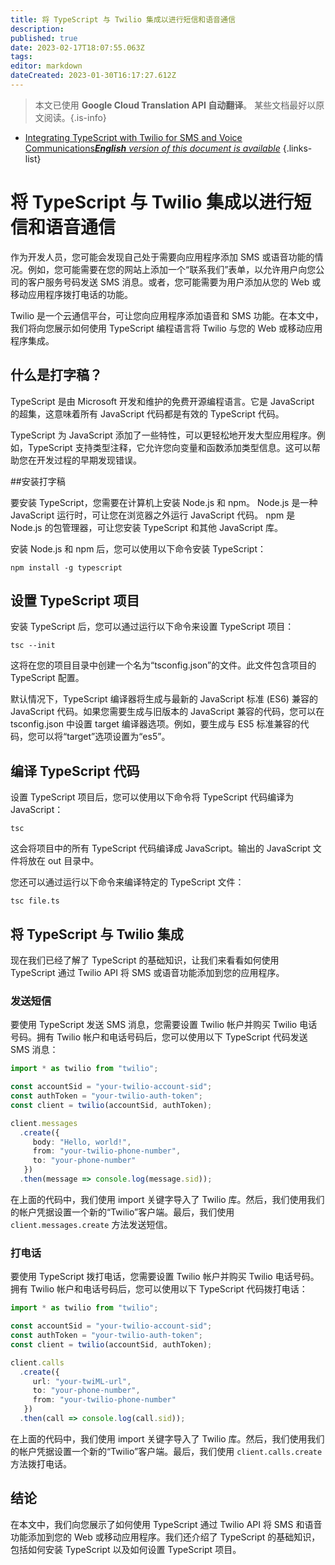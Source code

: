 ```yaml
---
title: 将 TypeScript 与 Twilio 集成以进行短信和语音通信
description: 
published: true
date: 2023-02-17T18:07:55.063Z
tags: 
editor: markdown
dateCreated: 2023-01-30T16:17:27.612Z
---
```


> 本文已使用 **Google Cloud Translation API 自动翻译**。
某些文档最好以原文阅读。{.is-info}
- [Integrating TypeScript with Twilio for SMS and Voice Communications***English** version of this document is available*](/en/Knowledge-base/TypeScript/integrating-typescript-with-twilio-for-sms-and-voice-communications)
{.links-list}


# 将 TypeScript 与 Twilio 集成以进行短信和语音通信

作为开发人员，您可能会发现自己处于需要向应用程序添加 SMS 或语音功能的情况。例如，您可能需要在您的网站上添加一个“联系我们”表单，以允许用户向您公司的客户服务号码发送 SMS 消息。或者，您可能需要为用户添加从您的 Web 或移动应用程序拨打电话的功能。

Twilio 是一个云通信平台，可让您向应用程序添加语音和 SMS 功能。在本文中，我们将向您展示如何使用 TypeScript 编程语言将 Twilio 与您的 Web 或移动应用程序集成。

## 什么是打字稿？

TypeScript 是由 Microsoft 开发和维护的免费开源编程语言。它是 JavaScript 的超集，这意味着所有 JavaScript 代码都是有效的 TypeScript 代码。

TypeScript 为 JavaScript 添加了一些特性，可以更轻松地开发大型应用程序。例如，TypeScript 支持类型注释，它允许您向变量和函数添加类型信息。这可以帮助您在开发过程的早期发现错误。

##安装打字稿

要安装 TypeScript，您需要在计算机上安装 Node.js 和 npm。 Node.js 是一种 JavaScript 运行时，可让您在浏览器之外运行 JavaScript 代码。 npm 是 Node.js 的包管理器，可让您安装 TypeScript 和其他 JavaScript 库。

安装 Node.js 和 npm 后，您可以使用以下命令安装 TypeScript：

```
npm install -g typescript
```

## 设置 TypeScript 项目

安装 TypeScript 后，您可以通过运行以下命令来设置 TypeScript 项目：

```
tsc --init
```

这将在您的项目目录中创建一个名为“tsconfig.json”的文件。此文件包含项目的 TypeScript 配置。

默认情况下，TypeScript 编译器将生成与最新的 JavaScript 标准 (ES6) 兼容的 JavaScript 代码。如果您需要生成与旧版本的 JavaScript 兼容的代码，您可以在 tsconfig.json 中设置 target 编译器选项。例如，要生成与 ES5 标准兼容的代码，您可以将“target”选项设置为“es5”。

## 编译 TypeScript 代码

设置 TypeScript 项目后，您可以使用以下命令将 TypeScript 代码编译为 JavaScript：

```
tsc
```

这会将项目中的所有 TypeScript 代码编译成 JavaScript。输出的 JavaScript 文件将放在 out 目录中。

您还可以通过运行以下命令来编译特定的 TypeScript 文件：

```
tsc file.ts
```

## 将 TypeScript 与 Twilio 集成

现在我们已经了解了 TypeScript 的基础知识，让我们来看看如何使用 TypeScript 通过 Twilio API 将 SMS 或语音功能添加到您的应用程序。

### 发送短信

要使用 TypeScript 发送 SMS 消息，您需要设置 Twilio 帐户并购买 Twilio 电话号码。拥有 Twilio 帐户和电话号码后，您可以使用以下 TypeScript 代码发送 SMS 消息：

```typescript
import * as twilio from "twilio";

const accountSid = "your-twilio-account-sid";
const authToken = "your-twilio-auth-token";
const client = twilio(accountSid, authToken);

client.messages
  .create({
     body: "Hello, world!",
     from: "your-twilio-phone-number",
     to: "your-phone-number"
   })
  .then(message => console.log(message.sid));
```

在上面的代码中，我们使用 import 关键字导入了 Twilio 库。然后，我们使用我们的帐户凭据设置一个新的“Twilio”客户端。最后，我们使用 `client.messages.create` 方法发送短信。

### 打电话

要使用 TypeScript 拨打电话，您需要设置 Twilio 帐户并购买 Twilio 电话号码。拥有 Twilio 帐户和电话号码后，您可以使用以下 TypeScript 代码拨打电话：

```typescript
import * as twilio from "twilio";

const accountSid = "your-twilio-account-sid";
const authToken = "your-twilio-auth-token";
const client = twilio(accountSid, authToken);

client.calls
  .create({
     url: "your-twiML-url",
     to: "your-phone-number",
     from: "your-twilio-phone-number"
   })
  .then(call => console.log(call.sid));
```

在上面的代码中，我们使用 import 关键字导入了 Twilio 库。然后，我们使用我们的帐户凭据设置一个新的“Twilio”客户端。最后，我们使用 `client.calls.create` 方法拨打电话。

## 结论

在本文中，我们向您展示了如何使用 TypeScript 通过 Twilio API 将 SMS 和语音功能添加到您的 Web 或移动应用程序。我们还介绍了 TypeScript 的基础知识，包括如何安装 TypeScript 以及如何设置 TypeScript 项目。